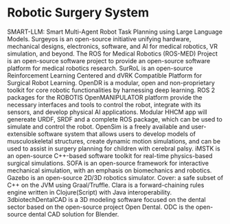 # Robotic Surgery System

SMART-LLM: Smart Multi-Agent Robot Task Planning using Large Language Models. Surgeyos is an open-source initiative unifying hardware, mechanical designs, electronics, software, and AI for medical robotics, VR simulation, and beyond. The ROS for Medical Robotics (ROS-MED) Project is an open-source software project to provide an open-source software platform for medical robotics research. SurRoL is an open-source Reinforcement Learning Centered and dVRK Compatible Platform for Surgical Robot Learning. OpenDR is a modular, open and non-proprietary toolkit for core robotic functionalities by harnessing deep learning. ROS 2 packages for the ROBOTIS OpenMANIPULATOR platform provide the necessary interfaces and tools to control the robot, integrate with its sensors, and develop physical AI applications. Modular HHCM app will genereate URDF, SRDF and a complete ROS package, which can be used to simulate and control the robot. OpenSim is a freely available and user-extensible software system that allows users to develop models of musculoskeletal structures, create dynamic motion simulations, and can be used to assist in surgery planning for children with cerebral palsy. iMSTK is an open-source C++-based software toolkit for real-time physics-based surgical simulations. SOFA is an open-source framework for interactive mechanical simulation, with an emphasis on biomechanics and robotics. Gazebo is an open-source 2D/3D robotics simulator. Cover: a safe subset of C++ on the JVM using Graal/Truffle. Clara is a forward-chaining rules engine written in Clojure(Script) with Java interoperability. 3dbiotechDentalCAD is a 3D modeling software focused on the dental sector based on the open-source project Open Dental. ODC is the open-source dental CAD solution for Blender.